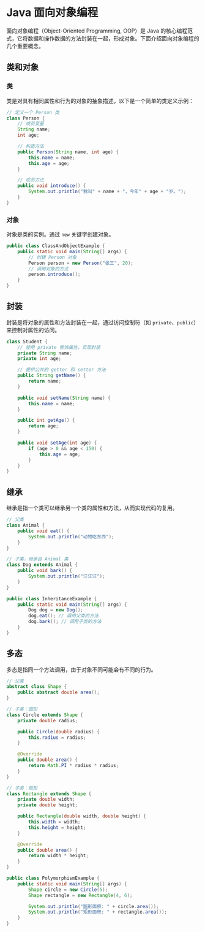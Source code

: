 # Java 面向对象编程

面向对象编程（Object-Oriented Programming, OOP）是 Java 的核心编程范式，它将数据和操作数据的方法封装在一起，形成对象。下面介绍面向对象编程的几个重要概念。

## 类和对象
### 类
类是对具有相同属性和行为的对象的抽象描述。以下是一个简单的类定义示例：
```java
// 定义一个 Person 类
class Person {
    // 成员变量
    String name;
    int age;

    // 构造方法
    public Person(String name, int age) {
        this.name = name;
        this.age = age;
    }

    // 成员方法
    public void introduce() {
        System.out.println("我叫" + name + "，今年" + age + "岁。");
    }
}
```

### 对象
对象是类的实例。通过 `new` 关键字创建对象。
```java
public class ClassAndObjectExample {
    public static void main(String[] args) {
        // 创建 Person 对象
        Person person = new Person("张三", 20);
        // 调用对象的方法
        person.introduce();
    }
}
```

## 封装
封装是将对象的属性和方法封装在一起，通过访问控制符（如 `private`、`public`）来控制对属性的访问。
```java
class Student {
    // 使用 private 修饰属性，实现封装
    private String name;
    private int age;

    // 提供公共的 getter 和 setter 方法
    public String getName() {
        return name;
    }

    public void setName(String name) {
        this.name = name;
    }

    public int getAge() {
        return age;
    }

    public void setAge(int age) {
        if (age > 0 && age < 150) {
            this.age = age;
        }
    }
}
```

## 继承
继承是指一个类可以继承另一个类的属性和方法，从而实现代码的复用。
```java
// 父类
class Animal {
    public void eat() {
        System.out.println("动物吃东西");
    }
}

// 子类，继承自 Animal 类
class Dog extends Animal {
    public void bark() {
        System.out.println("汪汪汪");
    }
}

public class InheritanceExample {
    public static void main(String[] args) {
        Dog dog = new Dog();
        dog.eat(); // 调用父类的方法
        dog.bark(); // 调用子类的方法
    }
}
```

## 多态
多态是指同一个方法调用，由于对象不同可能会有不同的行为。
```java
// 父类
abstract class Shape {
    public abstract double area();
}

// 子类：圆形
class Circle extends Shape {
    private double radius;

    public Circle(double radius) {
        this.radius = radius;
    }

    @Override
    public double area() {
        return Math.PI * radius * radius;
    }
}

// 子类：矩形
class Rectangle extends Shape {
    private double width;
    private double height;

    public Rectangle(double width, double height) {
        this.width = width;
        this.height = height;
    }

    @Override
    public double area() {
        return width * height;
    }
}

public class PolymorphismExample {
    public static void main(String[] args) {
        Shape circle = new Circle(5);
        Shape rectangle = new Rectangle(4, 6);

        System.out.println("圆形面积: " + circle.area());
        System.out.println("矩形面积: " + rectangle.area());
    }
}
